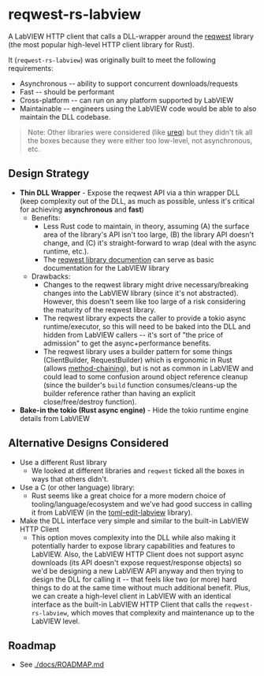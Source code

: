 # reqwest-rs-labview

A LabVIEW HTTP client that calls a DLL-wrapper around the [reqwest](https://crates.io/crates/reqwest) library (the most popular high-level HTTP client library for Rust).

It (`reqwest-rs-labview`) was originally built to meet the following requirements:

- Asynchronous -- ability to support concurrent downloads/requests
- Fast -- should be performant
- Cross-platform -- can run on any platform supported by LabVIEW
- Maintainable -- engineers using the LabVIEW code would be able to also maintain the DLL codebase.

> Note: Other libraries were considered (like [ureq](https://crates.io/crates/ureq)) but they didn't tik all the boxes because they were either too low-level, not asynchronous, etc.

## Design Strategy

- **Thin DLL Wrapper** - Expose the reqwest API via a thin wrapper DLL (keep complexity out of the DLL, as much as possible, unless it's critical for achieving **asynchronous** and **fast**)
  - Benefits:
    - Less Rust code to maintain, in theory, assuming (A) the surface area of the library's API isn't too large, (B) the library API doesn't change, and (C) it's straight-forward to wrap (deal with the async runtime, etc.).  
    - The [reqwest library documention](https://docs.rs/reqwest/latest/reqwest/) can serve as basic documentation for the LabVIEW library
  - Drawbacks:
    - Changes to the reqwest library might drive necessary/breaking changes into the LabVIEW library (since it's not abstracted). However, this doesn't seem like too large of a risk considering the maturity of the reqwest library.
    - The reqwest library expects the caller to provide a tokio async runtime/executor, so this will need to be baked into the DLL and hidden from LabVIEW callers -- it's sort of "the price of admission" to get the async+performance benefits.
    - The reqwest library uses a builder pattern for some things (ClientBuilder, RequestBuilder) which is ergonomic in Rust (allows [method-chaining](https://doc.rust-lang.org/book/ch17-01-futures-and-syntax.html?highlight=chaining#listing-17-2)), but is not as common in LabVIEW and could lead to some confusion around object reference cleanup (since the builder's `build` function consumes/cleans-up the builder reference rather than having an explicit close/free/destroy function).
- **Bake-in the tokio (Rust async engine)** - Hide the tokio runtime engine details from LabVIEW

## Alternative Designs Considered

- Use a different Rust library
  - We looked at different libraries and `reqwest` ticked all the boxes in ways that others didn't.
- Use a C (or other language) library:
  - Rust seems like a great choice for a more modern choice of tooling/language/ecosystem and we've had good success in calling it from LabVIEW (in the [toml-edit-labview](https://github.com/JKISoftware/toml-edit-labview) library).
- Make the DLL interface very simple and similar to the built-in LabVIEW HTTP Client
  - This option moves complexity into the DLL while also making it potentially harder to expose library capabilities and features to LabVIEW. Also, the LabVIEW HTTP Client does not support async downloads (its API doesn't expose request/response objects) so we'd be designing a new LabVIEW API anyway and then trying to design the DLL for calling it -- that feels like two (or more) hard things to do at the same time without much additional benefit.  Plus, we can create a high-level client in LabVIEW with an identical interface as the built-in LabVIEW HTTP Client that calls the `reqwest-rs-labview`, which moves that complexity and maintenance up to the LabVIEW level.

## Roadmap

- See [./docs/ROADMAP.md](docs/ROADMAP.md)
